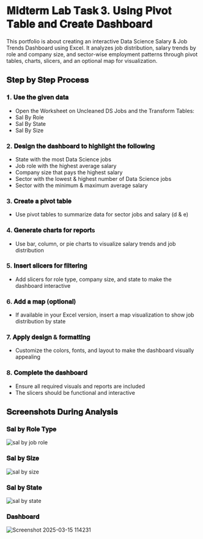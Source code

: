 # 𝐌𝐢𝐝𝐭𝐞𝐫𝐦 𝐋𝐚𝐛 𝐓𝐚𝐬𝐤 𝟑. 𝐔𝐬𝐢𝐧𝐠 𝐏𝐢𝐯𝐨𝐭 𝐓𝐚𝐛𝐥𝐞 𝐚𝐧𝐝 𝐂𝐫𝐞𝐚𝐭𝐞 𝐃𝐚𝐬𝐡𝐛𝐨𝐚𝐫𝐝
This portfolio is about creating an interactive Data Science Salary & Job Trends Dashboard using Excel. It analyzes job distribution, salary trends by role and company size, and sector-wise employment patterns through pivot tables, charts, slicers, and an optional map for visualization.

## 𝐒𝐭𝐞𝐩 𝐛𝐲 𝐒𝐭𝐞𝐩 𝐏𝐫𝐨𝐜𝐞𝐬𝐬

### 𝟏. 𝐔𝐬𝐞 𝐭𝐡𝐞 𝐠𝐢𝐯𝐞𝐧 𝐝𝐚𝐭𝐚
- Open the Worksheet on Uncleaned DS Jobs and the Transform Tables:
- Sal By Role
- Sal By State
- Sal By Size
  
### 2. 𝐃𝐞𝐬𝐢𝐠𝐧 𝐭𝐡𝐞 𝐝𝐚𝐬𝐡𝐛𝐨𝐚𝐫𝐝 𝐭𝐨 𝐡𝐢𝐠𝐡𝐥𝐢𝐠𝐡𝐭 𝐭𝐡𝐞 𝐟𝐨𝐥𝐥𝐨𝐰𝐢𝐧𝐠
- State with the most Data Science jobs
- Job role with the highest average salary
- Company size that pays the highest salary
- Sector with the lowest & highest number of Data Science jobs
- Sector with the minimum & maximum average salary

### 3. 𝐂𝐫𝐞𝐚𝐭𝐞 𝐚 𝐩𝐢𝐯𝐨𝐭 𝐭𝐚𝐛𝐥𝐞
- Use pivot tables to summarize data for sector jobs and salary (d & e)

### 4. 𝐆𝐞𝐧𝐞𝐫𝐚𝐭𝐞 𝐜𝐡𝐚𝐫𝐭𝐬 𝐟𝐨𝐫 𝐫𝐞𝐩𝐨𝐫𝐭s
- Use bar, column, or pie charts to visualize salary trends and job distribution

### 5. 𝐈𝐧𝐬𝐞𝐫𝐭 𝐬𝐥𝐢𝐜𝐞𝐫𝐬 𝐟𝐨𝐫 𝐟𝐢𝐥𝐭𝐞𝐫𝐢𝐧𝐠
- Add slicers for role type, company size, and state to make the dashboard interactive

### 6. 𝐀𝐝𝐝 𝐚 𝐦𝐚𝐩 (𝐨𝐩𝐭𝐢𝐨𝐧𝐚𝐥)
- If available in your Excel version, insert a map visualization to show job distribution by state

### 7. 𝐀𝐩𝐩𝐥𝐲 𝐝𝐞𝐬𝐢𝐠𝐧 & 𝐟𝐨𝐫𝐦𝐚𝐭𝐭𝐢𝐧𝐠
- Customize the colors, fonts, and layout to make the dashboard visually appealing

### 8. 𝐂𝐨𝐦𝐩𝐥𝐞𝐭𝐞 𝐭𝐡𝐞 𝐝𝐚𝐬𝐡𝐛𝐨𝐚𝐫𝐝
- Ensure all required visuals and reports are included
- The slicers should be functional and interactive

## 𝐒𝐜𝐫𝐞𝐞𝐧𝐬𝐡𝐨𝐭𝐬 𝐃𝐮𝐫𝐢𝐧𝐠 𝐀𝐧𝐚𝐥𝐲𝐬𝐢𝐬
### 𝐒𝐚𝐥 𝐛𝐲 𝐑𝐨𝐥𝐞 𝐓𝐲𝐩𝐞
![sal by job role](https://github.com/user-attachments/assets/68767b84-bba2-4817-8d46-eccd4f526a74)

### 𝐒𝐚𝐥 𝐛𝐲 𝐒𝐢𝐳𝐞
![sal by size](https://github.com/user-attachments/assets/4e4a8cdf-8062-4b69-886d-9889fa99262d)

### 𝐒𝐚𝐥 𝐛𝐲 𝐒𝐭𝐚𝐭𝐞
![sal by state](https://github.com/user-attachments/assets/c40362e0-6454-43c5-b2f2-8759e227d8fd)

### 𝐃𝐚𝐬𝐡𝐛𝐨𝐚𝐫𝐝
![Screenshot 2025-03-15 114231](https://github.com/user-attachments/assets/b97deda9-7efc-477c-9789-de8601e9b211)







